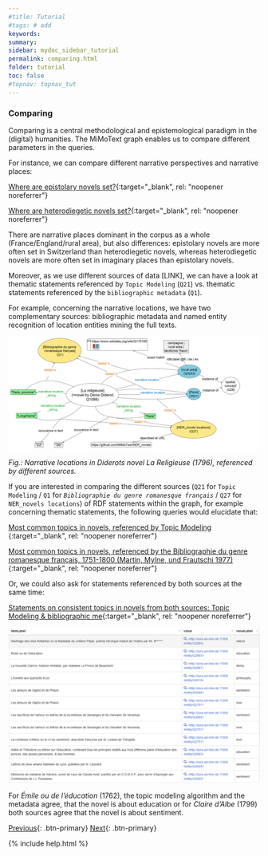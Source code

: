```yaml
---
#title: Tutorial
#tags: # add
keywords:
summary:
sidebar: mydoc_sidebar_tutorial
permalink: comparing.html
folder: tutorial
toc: false
#topnav: topnav_tut
---
```


### **Comparing**

Comparing is a central methodological and epistemological paradigm in the (digital) humanities. The MiMoText graph enables us to compare different parameters in the queries.

For instance, we can compare different narrative perspectives and narrative places:

[Where are epistolary novels set?](https://tinyurl.com/22hk74cw){:target="\_blank", rel: "noopener noreferrer"}

[Where are heterodiegetic novels set?](https://tinyurl.com/29fqaume){:target="\_blank", rel: "noopener noreferrer"}

There are narrative places dominant in the corpus as a whole (France/England/rural area), but also differences: epistolary novels are more often set in Switzerland than heterodiegetic novels, whereas heterodiegetic novels are more often set in imaginary places than epistolary novels.

Moreover, as we use different sources of data [LINK], we can have a look at thematic statements referenced by `Topic Modeling` (`Q21`) vs. thematic statements referenced by the `bibliographic metadata` (`Q1`).

For example, concerning the narrative locations, we have two complementary sources: bibliographic metadata and named entity recognition of location entities mining the full texts.

![didero](./images/comparing_nar_loc.png)

<cite>Fig.: Narrative locations in Diderots novel _La Religieuse_ (1796), referenced by different sources.</cite>

If you are interested in comparing the different sources (`Q21` for `Topic Modeling` / `Q1` for _`Bibliographie du genre romanesque français`_ / `Q27` for `NER_novels locations`) of RDF statements within the graph, for example concerning thematic statements, the following queries would elucidate that:

[Most common topics in novels, referenced by Topic Modeling ](https://tinyurl.com/2c9syem8){:target="\_blank", rel: "noopener noreferrer"}

[Most common topics in novels, referenced by the Bibliographie du genre romanesque français, 1751-1800 (Martin, Mylne, und Frautschi 1977)](https://tinyurl.com/23jcg5v8){:target="\_blank", rel: "noopener noreferrer"}

Or, we could also ask for statements referenced by both sources at the same time:

[ Statements on consistent topics in novels from both sources: Topic Modeling & bibliographic me](https://tinyurl.com/235l6rjd){:target="\_blank", rel: "noopener noreferrer"}

![biblio](./images/comparing_biblio.png)

For _Émile ou de l’éducation_ (1762), the topic modeling algorithm and the metadata agree, that the novel is about education or for _Claire d’Albe_ (1799) both sources agree that the novel is about sentiment.

[Previous](./change_over_time.html){: .btn-primary} [Next](./up_to_you.html){: .btn-primary}

{% include help.html %}
